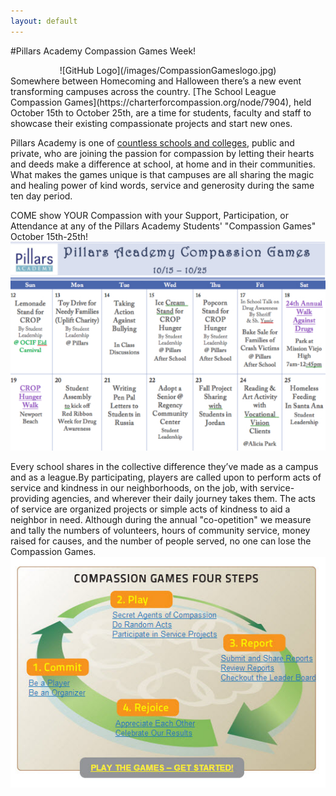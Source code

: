 ```yaml
---
layout: default
---
```

#Pillars Academy Compassion Games Week!  
<center>![GitHub Logo](/images/CompassionGameslogo.jpg)</center>  
Somewhere between Homecoming and Halloween there’s a new event transforming campuses across the country. [The School League Compassion Games](https://charterforcompassion.org/node/7904), held October 15th to October 25th, are a time for students, faculty and staff to showcase their existing compassionate projects and start new ones.

Pillars Academy is one of [countless schools and colleges](http://compassiongames.org/compassion-games-2/), public and private, who are joining the passion for compassion by letting their hearts and deeds make a difference at school, at home and in their communities. What makes the games unique is that campuses are all sharing the magic and healing power of kind words, service and generosity during the same ten day period.

COME show YOUR Compassion with your Support, Participation, or Attendance at any of the Pillars Academy Students'
"Compassion Games" October 15th-25th!  
![GitHub Logo](/images/pillarscompassioncalendar.jpg)

Every school shares in the collective difference they’ve made as a campus and as a league.By participating, players are called upon to perform acts of service and kindness in our neighborhoods, on the job, with service-providing agencies, and wherever their daily journey takes them. The acts of service are organized projects or simple acts of kindness to aid a neighbor in need. Although during the annual "co-opetition" we measure and tally the numbers of volunteers, hours of community service, money raised for causes, and the number of people served, no one can lose the Compassion Games.  
![GitHub Logo](/images/fourstepgraphic.jpg)

